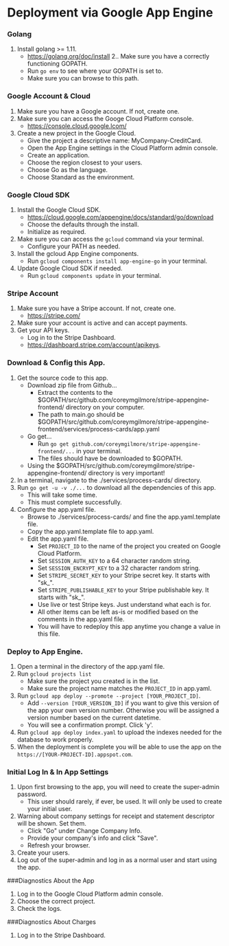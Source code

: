 # Deployment via Google App Engine

### Golang
1. Install golang >= 1.11.
    * https://golang.org/doc/install
2.. Make sure you have a correctly functioning GOPATH.
    * Run `go env` to see where your GOPATH is set to.
    * Make sure you can browse to this path.

### Google Account & Cloud
1. Make sure you have a Google account.  If not, create one.
2. Make sure you can access the Googe Cloud Platform console.
    * https://console.cloud.google.lcom/
3. Create a new project in the Google Cloud.
    * Give the project a descriptive name: MyCompany-CreditCard.
    * Open the App Engine settings in the Cloud Platform admin console.
    * Create an application.
    * Choose the region closest to your users.
    * Choose Go as the language.
    * Choose Standard as the environment.

### Google Cloud SDK
1. Install the Google Cloud SDK.
    * https://cloud.google.com/appengine/docs/standard/go/download
    * Choose the defaults through the install.
    * Initialize as required.
2. Make sure you can access the `gcloud` command via your terminal.
    * Configure your PATH as needed.
3. Install the gcloud App Engine components.
    * Run `gcloud components install app-engine-go` in your terminal.
4. Update Google Cloud SDK if needed.
    * Run `gcloud components update` in your terminal.

### Stripe Account
1. Make sure you have a Stripe account.  If not, create one.
    * https://stripe.com/
2. Make sure your account is active and can accept payments.
3. Get your API keys.
    * Log in to the Stripe Dashboard.
    * https://dashboard.stripe.com/account/apikeys.

### Download & Config this App.
1. Get the source code to this app.
    * Download zip file from Github...
        * Extract the contents to the $GOPATH/src/github.com/coreymgilmore/stripe-appengine-frontend/ directory on your computer.
        * The path to main.go should be $GOPATH/src/github.com/coreymgilmore/stripe-appengine-frontend/services/process-cards/app.yaml  
    * Go get...
        * Run `go get github.com/coreymgilmore/stripe-appengine-frontend/...` in your terminal.
        * The files should have be downloaded to $GOPATH.
    * Using the $GOPATH/src/github.com/coreymgilmore/stripe-appengine-frontend/ directory is very important!        
3. In a terminal, navigate to the ./services/process-cards/ directory.
4. Run `go get -u -v ./...` to download all the dependencies of this app.
    * This will take some time.
    * This must complete successfully.
5. Configure the app.yaml file.
    * Browse to ./services/process-cards/ and fine the app.yaml.template file.
    * Copy the app.yaml.template file to app.yaml.
    * Edit the app.yaml file.
        * Set `PROJECT_ID` to the name of the project you created on Google Cloud Platform.        
        * Set `SESSION_AUTH_KEY` to a 64 character random string.
        * Set `SESSION_ENCRYPT_KEY` to a 32 character random string.
        * Set `STRIPE_SECRET_KEY` to your Stripe secret key.  It starts with "sk_".
        * Set `STRIPE_PUBLISHABLE_KEY` to your Stripe publishable key.  It starts with "sk_".
        * Use live or test Stripe keys.  Just understand what each is for.  
        * All other items can be left as-is or modified based on the comments in the app.yaml file.     
        * You will have to redeploy this app anytime you change a value in this file.

### Deploy to App Engine.
1. Open a terminal in the directory of the app.yaml file.
2. Run `gcloud projects list`
    * Make sure the project you created is in the list.
    * Make sure the project name matches the `PROJECT_ID` in app.yaml.
3. Run `gcloud app deploy --promote --project [YOUR_PROJECT_ID]`.
    * Add `--version [YOUR_VERSION_ID]` if you want to give this version of the app your own version number.  Otherwise you will be assigned a version number based on the current datetime.
    * You will see a confirmation prompt.  Click 'y'.
4. Run `gcloud app deploy index.yaml` to upload the indexes needed for the database to work properly.
5. When the deployment is complete you will be able to use the app on the `https://[YOUR-PROJECT-ID].appspot.com`.

### Initial Log In & In App Settings
1. Upon first browsing to the app, you will need to create the super-admin password.
    * This user should rarely, if ever, be used.  It will only be used to create your initial user.
2. Warning about company settings for receipt and statement descriptor will be shown.  Set them.
    * Click "Go" under Change Company Info.
    * Provide your company's info and click "Save".
    * Refresh your browser.
3. Create your users.
4. Log out of the super-admin and log in as a normal user and start using the app.

###Diagnostics About the App
1. Log in to the Google Cloud Platform admin console.
2. Choose the correct project. 
3. Check the logs.

###Diagnostics About Charges
1. Log in to the Stripe Dashboard.